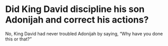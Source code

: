 # Did King David discipline his son Adonijah and correct his actions?

No, King David had never troubled Adonijah by saying, “Why have you done this or that?”
